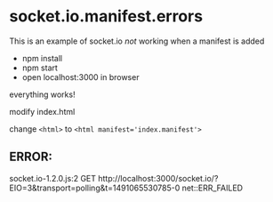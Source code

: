 # socket.io.manifest.errors

This is an example of socket.io *not* working when a manifest is added

- npm install
- npm start
- open localhost:3000 in browser

everything works!

modify index.html

change
```<html>```
to
```<html manifest='index.manifest'>```

## ERROR:
socket.io-1.2.0.js:2 GET http://localhost:3000/socket.io/?EIO=3&transport=polling&t=1491065530785-0 net::ERR_FAILED
